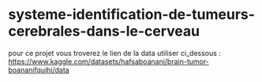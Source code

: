 # systeme-identification-de-tumeurs-cerebrales-dans-le-cerveau

pour ce projet vous troverez le lien de la data utiliser ci_dessous :  https://www.kaggle.com/datasets/hafsaboanani/brain-tumor-boananifquihi/data
